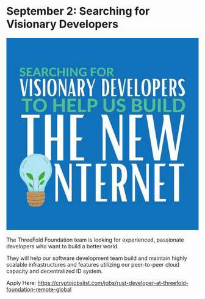 # September 2: Searching for Visionary Developers

![](img/visionarydevs.jpeg)

The ThreeFold Foundation team is looking for experienced, passionate developers who want to build a better world.

They will help our software development team build and maintain highly scalable infrastructures and features utilizing our peer-to-peer cloud capacity and decentralized ID system.

Apply Here: https://cryptojobslist.com/jobs/rust-developer-at-threefold-foundation-remote-global

